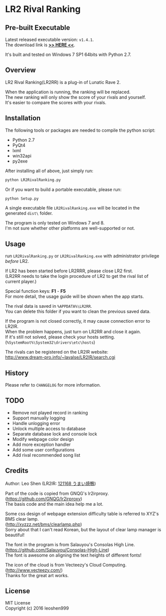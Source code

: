 # LR2 Rival Ranking

## Pre-built Executable
Latest released executable version:  ```v1.4.1```.  
The download link is [__>> HERE <<__](https://github.com/leoshen999/LR2RivalRanking/releases/download/v1.4.1/LR2RivalRanking.v1.4.1.zip).

It's built and tested on Windows 7 SP1 64bits with Python 2.7.  

## Overview
LR2 Rival Ranking(LR2RR) is a plug-in of Lunatic Rave 2.

When the application is running, the ranking will be replaced.  
The new ranking will only show the score of your rivals and yourself.  
It's easier to compare the scores with your rivals.



## Installation
The following tools or packages are needed to compile the python script:
* Python 2.7
* PyQt4
* lxml
* win32api
* py2exe

After installing all of above, just simply run:
```python
python LR2RivalRanking.py
```

Or if you want to build a portable executable, please run:
```python
python Setup.py
```
A single executable file ```LR2RivalRanking.exe``` will be located in the generated ```dist\``` folder.

The program is only tested on Windows 7 and 8.  
I'm not sure whether other platforms are well-supported or not.

## Usage
run ```LR2RivalRanking.py``` or ```LR2RivalRanking.exe``` with administrator privilege *before* LR2.

If LR2 has been started before LR2RRR, please close LR2 first.  
(LR2RR needs to take the login procedure of LR2 to get the rival list of current player.)

Special function keys: **F1** - **F5**  
For more detail, the usage guide will be shown when the app starts.

The rival data is saved in ```%APPDATA%\LR2RR```.  
You can delete this folder if you want to clean the previous saved data.

If the program is not closed correctly, it may cause connection error to LR2IR.  
When the problem happens, just turn on LR2RR and close it again.  
If it's still not solved, please check your hosts setting.  
(```%SystemRoot%\System32\drivers\etc\hosts```)

The rivals can be registered on the LR2IR website:  
http://www.dream-pro.info/~lavalse/LR2IR/search.cgi

## History
Please refer to ```CHANGELOG``` for more information.

## TODO
* Remove not played record in ranking
* Support manually logging
* Handle unlogging error
* Unlock multiple access to database
* Separate database lock and console lock
* Modify webpage color design
* Add more exception handler
* Add some user configurations
* Add rival recommended song list

## Credits
Author: Leo Shen (LR2IR: [121168 うまい焼鴨](http://www.dream-pro.info/~lavalse/LR2IR/search.cgi?mode=mypage&playerid=121168))

Part of the code is copied from GNQG's lr2irproxy.  
(https://github.com/GNQG/lr2irproxy)   
The basis code and the main idea help me a lot.

Some css design of webpage extension difficulty table is referred to XYZ's BMS clear lamp.  
(http://xyzzz.net/bms/clearlamp.php)  
Sorry about that I can't read Korean, but the layout of clear lamp manager is beautiful!

The font in the program is from Salauyou's Consolas High Line.  
(https://github.com/Salauyou/Consolas-High-Line)  
The font is awesome on aligning the text heights of different fonts!

The icon of the cloud is from Vecteezy's Cloud Computing.  
(http://www.vecteezy.com/)  
Thanks for the great art works.

## License
MIT License   
Copyright (c) 2016 leoshen999
